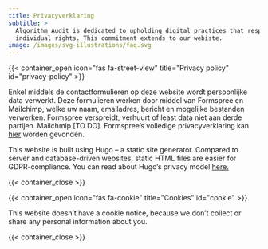 ```yaml
---
title: Privacyverklaring
subtitle: >
  Algorithm Audit is dedicated to upholding digital practices that respect
  individual rights. This commitment extends to our webiste.
image: /images/svg-illustrations/faq.svg
---
```


{{< container_open icon="fas fa-street-view" title="Privacy policy" id="privacy-policy" >}}

Enkel middels de contactformulieren op deze website wordt persoonlijke data verwerkt. Deze formulieren werken door middel van Formspree en Mailchimp, welke uw naam, emailadres, bericht en mogelijke bestanden verwerken. Formspree verspreidt, verhuurt of least data niet aan derde partijen. Mailchmip \[TO DO]. Formspree’s volledige privacyverklaring kan [hier](https://formspree.io/legal/privacy-policy/) worden gevonden.

This website is built using Hugo – a static site generator. Compared to server and database-driven websites, static HTML files are easier for GDPR-compliance. You can read about Hugo’s privacy model [here.](https://gohugo.io/about/hugo-and-gdpr/)

{{< container_close >}}

{{< container_open icon="fas fa-cookie" title="Cookies" id="cookie" >}}

This website doesn’t have a cookie notice, because we don’t collect or share any personal information about you.

{{< container_close >}}
